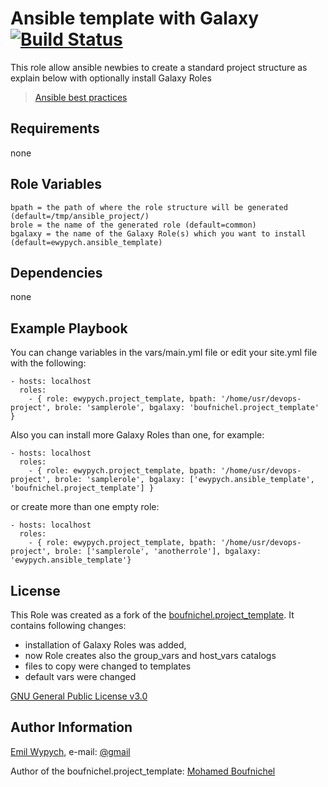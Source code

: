 Ansible template with Galaxy [![Build Status](https://travis-ci.org/ewypych/ansible_template_galaxy.svg?branch=master)](https://travis-ci.org/ewypych/ansible_template_galaxy)
=========


This role allow ansible newbies to create a standard project structure as explain below with optionally install Galaxy Roles
> [Ansible best practices ](http://docs.ansible.com/ansible/playbooks_best_practices.html)

Requirements
------------

none

Role Variables
--------------
```
bpath = the path of where the role structure will be generated (default=/tmp/ansible_project/)
brole = the name of the generated role (default=common)
bgalaxy = the name of the Galaxy Role(s) which you want to install (default=ewypych.ansible_template)
```

Dependencies
------------
none

Example Playbook
----------------

You can change variables in the vars/main.yml file or edit your site.yml file with the following:

```
- hosts: localhost
  roles:
    - { role: ewypych.project_template, bpath: '/home/usr/devops-project', brole: 'samplerole', bgalaxy: 'boufnichel.project_template' }
```

Also you can install more Galaxy Roles than one, for example:

```
- hosts: localhost
  roles:
    - { role: ewypych.project_template, bpath: '/home/usr/devops-project', brole: 'samplerole', bgalaxy: ['ewypych.ansible_template', 'boufnichel.project_template'] }
```

or create more than one empty role:

```
- hosts: localhost
  roles:
    - { role: ewypych.project_template, bpath: '/home/usr/devops-project', brole: ['samplerole', 'anotherrole'], bgalaxy: 'ewypych.ansible_template'}
```

License
-------

This Role was created as a fork of the [boufnichel.project_template](https://galaxy.ansible.com/boufnichel/project_template/). It contains following changes:

- installation of Galaxy Roles was added,
- now Role creates also the group_vars and host_vars catalogs
- files to copy were changed to templates
- default vars were changed

[GNU General Public License v3.0](https://tldrlegal.com/license/gnu-general-public-license-v3-(gpl-3))

Author Information
------------------
[Emil Wypych](https://emilwypych.com), e-mail: [@gmail](wypychemil@gmail.com)

Author of the boufnichel.project_template: [Mohamed Boufnichel](https://github.com/boufnichel)




